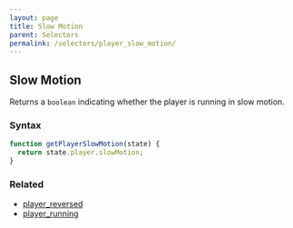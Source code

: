 ```yaml
---
layout: page
title: Slow Motion
parent: Selectors
permalink: /selectors/player_slow_motion/
---
```


## Slow Motion

Returns a `boolean` indicating whether the player is running in slow motion.

### Syntax

```js
function getPlayerSlowMotion(state) {
  return state.player.slowMotion;
}
```

### Related

- [player_reversed](./player_reversed.md)
- [player_running](./player_running.md)
